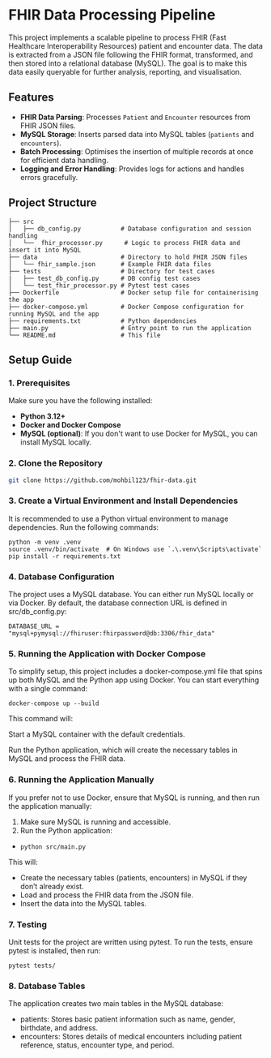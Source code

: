 # FHIR Data Processing Pipeline

This project implements a scalable pipeline to process FHIR (Fast Healthcare Interoperability Resources) patient and encounter data. The data is extracted from a JSON file following the FHIR format, transformed, and then stored into a relational database (MySQL). The goal is to make this data easily queryable for further analysis, reporting, and visualisation.

## Features

- **FHIR Data Parsing**: Processes `Patient` and `Encounter` resources from FHIR JSON files.
- **MySQL Storage**: Inserts parsed data into MySQL tables (`patients` and `encounters`).
- **Batch Processing**: Optimises the insertion of multiple records at once for efficient data handling.
- **Logging and Error Handling**: Provides logs for actions and handles errors gracefully.

## Project Structure
```
├── src                    
│   ├── db_config.py           # Database configuration and session handling
│   └──  fhir_processor.py      # Logic to process FHIR data and insert it into MySQL
├── data                       # Directory to hold FHIR JSON files
│   └── fhir_sample.json       # Example FHIR data files
├── tests                      # Directory for test cases
|   ├── test_db_config.py      # DB config test cases
│   └── test_fhir_processor.py # Pytest test cases
├── Dockerfile                 # Docker setup file for containerising the app
├── docker-compose.yml         # Docker Compose configuration for running MySQL and the app
├── requirements.txt           # Python dependencies
├── main.py                    # Entry point to run the application
└── README.md                  # This file

```

## Setup Guide

### 1. Prerequisites

Make sure you have the following installed:

- **Python 3.12+**
- **Docker and Docker Compose**
- **MySQL (optional)**: If you don't want to use Docker for MySQL, you can install MySQL locally.

### 2. Clone the Repository

```bash
git clone https://github.com/mohbil123/fhir-data.git
```
### 3. Create a Virtual Environment and Install Dependencies

It is recommended to use a Python virtual environment to manage dependencies. Run the following commands:

```
python -m venv .venv
source .venv/bin/activate  # On Windows use `.\.venv\Scripts\activate`
pip install -r requirements.txt
```

### 4. Database Configuration

The project uses a MySQL database. You can either run MySQL locally or via Docker. By default, the database connection URL is defined in src/db_config.py:

`DATABASE_URL = "mysql+pymysql://fhiruser:fhirpassword@db:3306/fhir_data"
`

### 5. Running the Application with Docker Compose

To simplify setup, this project includes a docker-compose.yml file that spins up both MySQL and the Python app using Docker. You can start everything with a single command:

`docker-compose up --build`

This command will:

Start a MySQL container with the default credentials.

Run the Python application, which will create the necessary tables in MySQL and process the FHIR data.

### 6. Running the Application Manually

If you prefer not to use Docker, ensure that MySQL is running, and then run the application manually:

1. Make sure MySQL is running and accessible.
1. Run the Python application:

- `python src/main.py`

This will:

- Create the necessary tables (patients, encounters) in MySQL if they don’t already exist.
- Load and process the FHIR data from the JSON file.
- Insert the data into the MySQL tables.

### 7. Testing

Unit tests for the project are written using pytest. To run the tests, ensure pytest is installed, then run:

`pytest tests/`

### 8. Database Tables

The application creates two main tables in the MySQL database:

- patients: Stores basic patient information such as name, gender, birthdate, and address.
- encounters: Stores details of medical encounters including patient reference, status, encounter type, and period.

